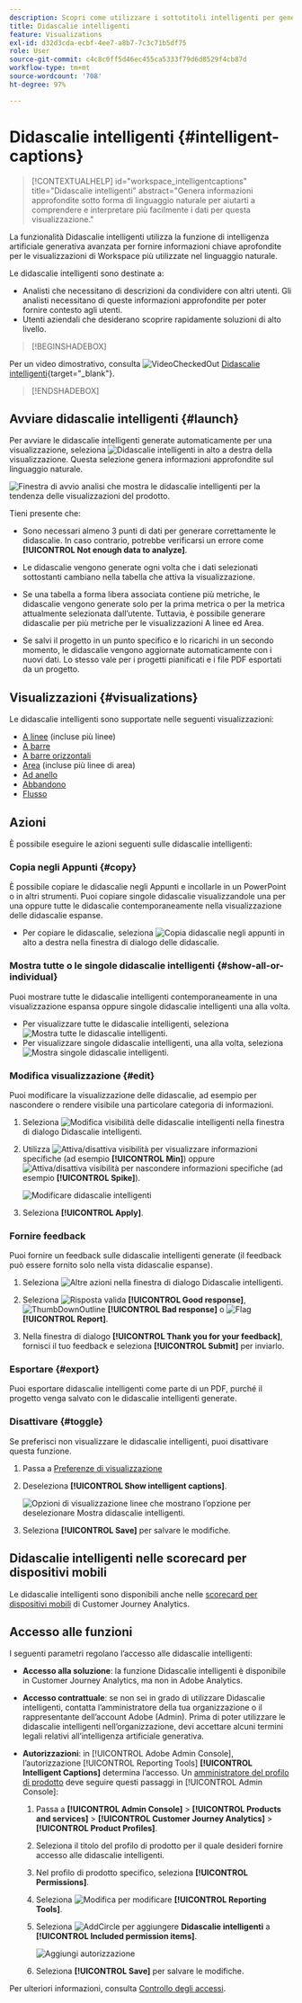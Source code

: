 ```yaml
---
description: Scopri come utilizzare i sottotitoli intelligenti per generare informazioni in linguaggio naturale per far emergere le tendenze nelle visualizzazioni.
title: Didascalie intelligenti
feature: Visualizations
exl-id: d32d3cda-ecbf-4ee7-a8b7-7c3c71b5df75
role: User
source-git-commit: c4c8c0ff5d46ec455ca5333f79d6d8529f4cb87d
workflow-type: tm+mt
source-wordcount: '708'
ht-degree: 97%

---
```


# Didascalie intelligenti {#intelligent-captions}

>[!CONTEXTUALHELP]
>id="workspace_intelligentcaptions"
>title="Didascalie intelligenti"
>abstract="Genera informazioni approfondite sotto forma di linguaggio naturale per aiutarti a comprendere e interpretare più facilmente i dati per questa visualizzazione."


La funzionalità Didascalie intelligenti utilizza la funzione di intelligenza artificiale generativa avanzata per fornire informazioni chiave aprofondite per le visualizzazioni di Workspace più utilizzate nel linguaggio naturale.

Le didascalie intelligenti sono destinate a:

* Analisti che necessitano di descrizioni da condividere con altri utenti. Gli analisti necessitano di queste informazioni approfondite per poter fornire contesto agli utenti.
* Utenti aziendali che desiderano scoprire rapidamente soluzioni di alto livello.

>[!BEGINSHADEBOX]

Per un video dimostrativo, consulta ![VideoCheckedOut](/help/assets/icons/VideoCheckedOut.svg) [Didascalie intelligenti](https://video.tv.adobe.com/v/3420131/?quality=12&learn=on){target="_blank"}.

>[!ENDSHADEBOX]


## Avviare didascalie intelligenti {#launch}

Per avviare le didascalie intelligenti generate automaticamente per una visualizzazione, seleziona ![Didascalie intelligenti](/help/assets/icons/AI.svg) in alto a destra della visualizzazione. Questa selezione genera informazioni approfondite sul linguaggio naturale.

![Finestra di avvio analisi che mostra le didascalie intelligenti per la tendenza delle visualizzazioni del prodotto. &#x200B;](assets/intelligent-captions.gif)


Tieni presente che:

* Sono necessari almeno 3 punti di dati per generare correttamente le didascalie. In caso contrario, potrebbe verificarsi un errore come **[!UICONTROL Not enough data to analyze]**.

* Le didascalie vengono generate ogni volta che i dati selezionati sottostanti cambiano nella tabella che attiva la visualizzazione.

* Se una tabella a forma libera associata contiene più metriche, le didascalie vengono generate solo per la prima metrica o per la metrica attualmente selezionata dall’utente. Tuttavia, è possibile generare didascalie per più metriche per le visualizzazioni A linee ed Area.

* Se salvi il progetto in un punto specifico e lo ricarichi in un secondo momento, le didascalie vengono aggiornate automaticamente con i nuovi dati. Lo stesso vale per i progetti pianificati e i file PDF esportati da un progetto.


## Visualizzazioni {#visualizations}

Le didascalie intelligenti sono supportate nelle seguenti visualizzazioni:

* [A linee](line.md) (incluse più linee)
* [A barre](bar.md)
* [A barre orizzontali](horizontal-bar.md)
* [Area](area.md) (incluse più linee di area)
* [Ad anello](donut.md)
* [Abbandono](fallout/fallout-flow.md)
* [Flusso](c-flow/flow.md)

<!--
Here is an example of what intelligent captions could look like:

![Intelligent captions for Line visualization including Seasonality, Min, Max, Spike, and Decline.](assets/captions.png)
-->

## Azioni

È possibile eseguire le azioni seguenti sulle didascalie intelligenti:

### Copia negli Appunti {#copy}

È possibile copiare le didascalie negli Appunti e incollarle in un PowerPoint o in altri strumenti. Puoi copiare singole didascalie visualizzandole una per una oppure tutte le didascalie contemporaneamente nella visualizzazione delle didascalie espanse.

* Per copiare le didascalie, seleziona ![Copia didascalie negli appunti](/help/assets/icons/Copy.svg) in alto a destra nella finestra di dialogo delle didascalie.

### Mostra tutte o le singole didascalie intelligenti  {#show-all-or-individual}

Puoi mostrare tutte le didascalie intelligenti contemporaneamente in una visualizzazione espansa oppure singole didascalie intelligenti una alla volta.

* Per visualizzare tutte le didascalie intelligenti, seleziona ![Mostra tutte le didascalie intelligenti](/help/assets/icons/Maximize.svg).
* Per visualizzare singole didascalie intelligenti, una alla volta, seleziona ![Mostra singole didascalie intelligenti](/help/assets/icons/Minimize.svg).

### Modifica visualizzazione {#edit}

Puoi modificare la visualizzazione delle didascalie, ad esempio per nascondere o rendere visibile una particolare categoria di informazioni.

1. Seleziona ![Modifica visibilità delle didascalie intelligenti](/help/assets/icons/EditInLight.svg) nella finestra di dialogo Didascalie intelligenti.

1. Utilizza ![Attiva/disattiva visibilità](/help/assets/icons/Visibility.svg) per visualizzare informazioni specifiche (ad esempio **[!UICONTROL Min]**) oppure ![Attiva/disattiva visibilità](/help/assets/icons/VisibilityOff.svg) per nascondere informazioni specifiche (ad esempio **[!UICONTROL Spike]**).

   ![Modificare didascalie intelligenti](assets/edit-intelligent-captions.png)

1. Seleziona **[!UICONTROL Apply]**.


### Fornire feedback

Puoi fornire un feedback sulle didascalie intelligenti generate (il feedback può essere fornito solo nella vista didascalie espanse).

1. Seleziona ![Altre azioni](/help/assets/icons/More.svg) nella finestra di dialogo Didascalie intelligenti.

1. Seleziona ![Risposta valida](/help/assets/icons/ThumbUpOutline.svg) **[!UICONTROL Good response]**, ![ThumbDownOutline](/help/assets/icons/ThumbDownOutline.svg) **[!UICONTROL Bad response]** o ![Flag](/help/assets/icons/Flag.svg) **[!UICONTROL Report]**.

1. Nella finestra di dialogo **[!UICONTROL Thank you for your feedback]**, fornisci il tuo feedback e seleziona **[!UICONTROL Submit]** per inviarlo.

### Esportare {#export}

Puoi esportare didascalie intelligenti come parte di un PDF, purché il progetto venga salvato con le didascalie intelligenti generate.

### Disattivare {#toggle}

Se preferisci non visualizzare le didascalie intelligenti, puoi disattivare questa funzione.

1. Passa a [Preferenze di visualizzazione](/help/analysis-workspace/user-preferences.md#visualizations-preferences)
1. Deseleziona **[!UICONTROL Show intelligent captions]**.

   ![Opzioni di visualizzazione linee che mostrano l’opzione per deselezionare Mostra didascalie intelligenti.](assets/toggle-captions.png)

1. Seleziona **[!UICONTROL Save]** per salvare le modifiche.


## Didascalie intelligenti nelle scorecard per dispositivi mobili

Le didascalie intelligenti sono disponibili anche nelle [scorecard per dispositivi mobili](https://experienceleague.adobe.com/it/docs/analytics-platform/using/cja-dashboards/manage-scorecard#captions) di Customer Journey Analytics.

## Accesso alle funzioni

I seguenti parametri regolano l’accesso alle didascalie intelligenti:

* **Accesso alla soluzione**: la funzione Didascalie intelligenti è disponibile in Customer Journey Analytics, ma non in Adobe Analytics.

* **Accesso contrattuale**: se non sei in grado di utilizzare Didascalie intelligenti, contatta l’amministratore della tua organizzazione o il rappresentante dell’account Adobe (Admin). Prima di poter utilizzare le didascalie intelligenti nell’organizzazione, devi accettare alcuni termini legali relativi all’intelligenza artificiale generativa.

* **Autorizzazioni**: in [!UICONTROL Adobe Admin Console], l’autorizzazione [!UICONTROL Reporting Tools] **[!UICONTROL Intelligent Captions]** determina l’accesso. Un [amministratore del profilo di prodotto](https://helpx.adobe.com/it/enterprise/using/manage-product-profiles.html) deve seguire questi passaggi in [!UICONTROL Admin Console]:
   1. Passa a **[!UICONTROL Admin Console]** > **[!UICONTROL Products and services]** > **[!UICONTROL Customer Journey Analytics]** > **[!UICONTROL Product Profiles]**.
   1. Seleziona il titolo del profilo di prodotto per il quale desideri fornire accesso alle didascalie intelligenti.
   1. Nel profilo di prodotto specifico, seleziona **[!UICONTROL Permissions]**.
   1. Seleziona ![Modifica](/help/assets/icons/Edit.svg) per modificare **[!UICONTROL Reporting Tools]**.
   1. Seleziona ![AddCircle](/help/assets/icons/AddCircle.svg) per aggiungere **Didascalie intelligenti** a **[!UICONTROL Included permission items]**.

      ![Aggiungi autorizzazione](./assets/intelligent-captions-permissions.png)

   1. Seleziona **[!UICONTROL Save]** per salvare le modifiche.

Per ulteriori informazioni, consulta [Controllo degli accessi](/help/technotes/access-control.md#access-control).
